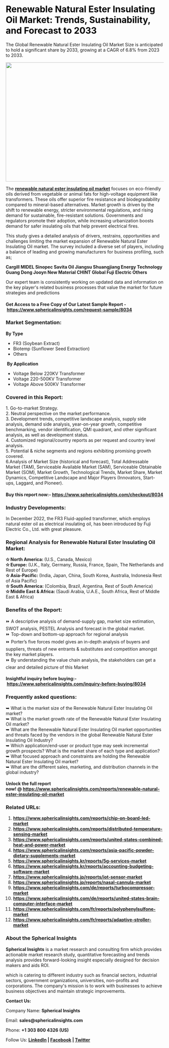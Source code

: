 <h1><span style="color: #000000;">Renewable Natural Ester Insulating Oil Market: Trends, Sustainability, and Forecast to 2033</span></h1>
<div class="content-body__description">The Global Renewable Natural Ester Insulating Oil Market Size is anticipated to hold a significant share by 2033, growing at a CAGR of 6.8% from 2023 to 2033.</div>
<div class="content-body__detail">
<section id="section_0" class="entry fr-view">
<p><strong><img src="https://www.sphericalinsights.com/images/rd/global-renewable-natural-ester-insulating-oil-market.png" alt="" width="650" height="379" /></strong></p>
<p>The&nbsp;<a href="https://www.sphericalinsights.com/reports/renewable-natural-ester-insulating-oil-market" target="_blank" rel="noopener"><strong>renewable natural ester insulating oil market</strong></a>&nbsp;focuses on eco-friendly oils derived from vegetable or animal fats for high-voltage equipment like transformers. These oils offer superior fire resistance and biodegradability compared to mineral-based alternatives. Market growth is driven by the shift to renewable energy, stricter environmental regulations, and rising demand for sustainable, fire-resistant solutions. Governments and regulators promote their adoption, while increasing urbanization boosts demand for safer insulating oils that help prevent electrical fires.</p>
<p>This study gives a detailed analysis of drivers, restrains, opportunities and challenges limiting the market expansion of Renewable Natural Ester Insulating Oil market. The survey included a diverse set of players, including a balance of leading and growing manufacturers for business profiling, such as;</p>
<p><strong>Cargill MIDEL Sinopec Savita Oil Jiangsu Shuangjiang Energy Technology Guang Dong Jooyn New Material CHINT Global Fuji Electric Others</strong></p>
<p>Our expert team is consistently working on updated data and information on the key player's related business processes that value the market for future strategies and predictions</p>
<h4><strong>Get Access to a Free Copy of Our Latest Sample Report -&nbsp;<a href="https://www.sphericalinsights.com/request-sample/8034" target="_blank" rel="noopener">https://www.sphericalinsights.com/request-sample/8034</a></strong></h4>
<h3><strong>Market Segmentation:</strong></h3>
<p><strong>By Type</strong></p>
<ul>
<li>FR3 (Soybean Extract)</li>
<li>Biotemp (Sunflower Seed Extraction)</li>
<li>Others</li>
</ul>
<p>&nbsp;<strong>By Application</strong></p>
<ul>
<li>Voltage Below 220KV Transformer</li>
<li>Voltage 220-500KV Transformer</li>
<li>Voltage Above 500KV Transformer</li>
</ul>
<h3>Covered in this Report:</h3>
<p>1. Go-to-market Strategy.<br />2. Neutral perspective on the market performance.<br />3. Development trends, competitive landscape analysis, supply side analysis, demand side analysis, year-on-year growth, competitive benchmarking, vendor identification, QMI quadrant, and other significant analysis, as well as development status.<br />4. Customized regional/country reports as per request and country level analysis.<br />5. Potential &amp; niche segments and regions exhibiting promising growth covered.<br />6.Analysis of Market Size (historical and forecast), Total Addressable Market (TAM), Serviceable Available Market (SAM), Serviceable Obtainable Market (SOM), Market Growth, Technological Trends, Market Share, Market Dynamics, Competitive Landscape and Major Players (Innovators, Start-ups, Laggard, and Pioneer).</p>
<h4>Buy this report now:-&nbsp;<a href="https://www.sphericalinsights.com/checkout/8034" target="_blank" rel="noopener">https://www.sphericalinsights.com/checkout/8034</a></h4>
<h3>Industry Developments:</h3>
<p>In December 2022, the FR3 Fluid-applied transformer, which employs natural ester oil as electrical insulating oil, has been introduced by Fuji Electric Co., Ltd. with great pleasure.</p>
<h3><strong>Regional Analysis for Renewable Natural Ester Insulating Oil Market:</strong></h3>
<p><strong>✫ North America:&nbsp;</strong>(U.S., Canada, Mexico)<br /><strong>✫ Europe:&nbsp;</strong>(U.K., Italy, Germany, Russia, France, Spain, The Netherlands and Rest of Europe)<br /><strong>✫ Asia-Pacific:&nbsp;</strong>(India, Japan, China, South Korea, Australia, Indonesia Rest of Asia Pacific)<br /><strong>✫ South America:&nbsp;</strong>(Colombia, Brazil, Argentina, Rest of South America)<br /><strong>✫ Middle East &amp; Africa:&nbsp;</strong>(Saudi Arabia, U.A.E., South Africa, Rest of Middle East &amp; Africa)</p>
<h3>Benefits of the Report:</h3>
<p>⏩ A descriptive analysis of demand-supply gap, market size estimation, SWOT analysis, PESTEL Analysis and forecast in the global market.<br />⏩ Top-down and bottom-up approach for regional analysis<br />⏩ Porter&rsquo;s five forces model gives an in-depth analysis of buyers and suppliers, threats of new entrants &amp; substitutes and competition amongst the key market players.<br />⏩ By understanding the value chain analysis, the stakeholders can get a clear and detailed picture of this Market</p>
<h4>Insightful inquiry before buying:-&nbsp;<a href="https://www.sphericalinsights.com/inquiry-before-buying/8034" target="_blank" rel="noopener">https://www.sphericalinsights.com/inquiry-before-buying/8034</a></h4>
<h3>Frequently asked questions:</h3>
<p>➥ What is the market size of the Renewable Natural Ester Insulating Oil market?<br />➥ What is the market growth rate of the Renewable Natural Ester Insulating Oil market?<br />➥ What are the Renewable Natural Ester Insulating Oil market opportunities and threats faced by the vendors in the global Renewable Natural Ester Insulating Oil Industry?<br />➥ Which application/end-user or product type may seek incremental growth prospects? What is the market share of each type and application?<br />➥ What focused approach and constraints are holding the Renewable Natural Ester Insulating Oil market?<br />➥ What are the different sales, marketing, and distribution channels in the global industry?</p>
<h4>Unlock the full report now!&nbsp;@&nbsp;<a href="https://www.sphericalinsights.com/reports/renewable-natural-ester-insulating-oil-market" target="_blank" rel="noopener">https://www.sphericalinsights.com/reports/renewable-natural-ester-insulating-oil-market</a></h4>
<h3><strong>Related URLs:</strong></h3>
<ol>
<li><strong><a href="https://www.sphericalinsights.com/reports/chip-on-board-led-market">https://www.sphericalinsights.com/reports/chip-on-board-led-market</a></strong></li>
<li><strong><a href="https://www.sphericalinsights.com/reports/distributed-temperature-sensing-market">https://www.sphericalinsights.com/reports/distributed-temperature-sensing-market</a></strong></li>
<li><strong><a href="https://www.sphericalinsights.com/reports/united-states-combined-heat-and-power-market">https://www.sphericalinsights.com/reports/united-states-combined-heat-and-power-market</a></strong></li>
<li><strong><a href="https://www.sphericalinsights.com/reports/asia-pacific-powder-dietary-supplements-market">https://www.sphericalinsights.com/reports/asia-pacific-powder-dietary-supplements-market</a></strong></li>
<li><strong><a href="https://www.sphericalinsights.kr/reports/5g-services-market">https://www.sphericalinsights.kr/reports/5g-services-market</a></strong></li>
<li><strong><a href="https://www.sphericalinsights.kr/reports/accounting-budgeting-software-market">https://www.sphericalinsights.kr/reports/accounting-budgeting-software-market</a></strong></li>
<li><strong><a href="https://www.sphericalinsights.jp/reports/iot-sensor-market">https://www.sphericalinsights.jp/reports/iot-sensor-market</a></strong></li>
<li><strong><a href="https://www.sphericalinsights.jp/reports/nasal-cannula-market">https://www.sphericalinsights.jp/reports/nasal-cannula-market</a></strong></li>
<li><strong><a href="https://www.sphericalinsights.com/de/reports/turbocompressor-market">https://www.sphericalinsights.com/de/reports/turbocompressor-market</a></strong></li>
<li><strong><a href="https://www.sphericalinsights.com/de/reports/united-states-brain-computer-interface-market">https://www.sphericalinsights.com/de/reports/united-states-brain-computer-interface-market</a></strong></li>
<li><strong><a href="https://www.sphericalinsights.com/fr/reports/polyphenylsulfone-market">https://www.sphericalinsights.com/fr/reports/polyphenylsulfone-market</a></strong></li>
<li><strong><a href="https://www.sphericalinsights.com/fr/reports/adaptive-stroller-market">https://www.sphericalinsights.com/fr/reports/adaptive-stroller-market</a>&nbsp;</strong></li>
</ol>
<h3><strong>About the Spherical Insights</strong></h3>
<p><strong>Spherical Insights</strong>&nbsp;is a market research and consulting firm which provides actionable market research study, quantitative forecasting and trends analysis provides forward-looking insight especially designed for decision makers and aids ROI.</p>
<p>which is catering to different industry such as financial sectors, industrial sectors, government organizations, universities, non-profits and corporations. The company's mission is to work with businesses to achieve business objectives and maintain strategic improvements.</p>
<p><strong>Contact Us:</strong></p>
<p>Company Name:&nbsp;<strong>Spherical Insights</strong></p>
<p>Email:&nbsp;<strong>sales@sphericalinsights.com</strong></p>
<p>Phone:&nbsp;<strong>+1 303 800 4326 (US)</strong></p>
<p>Follow Us:&nbsp;<strong><a href="https://www.linkedin.com/company/spherical-insight/"><u>LinkedIn</u></a>&nbsp;|&nbsp;<a href="https://www.facebook.com/sphericalinsights22"><u>Facebook</u></a>&nbsp;|&nbsp;<a href="https://twitter.com/SInsights_US"><u>Twitter</u></a></strong></p>
<div class="clear">&nbsp;</div>
</section>
</div>
